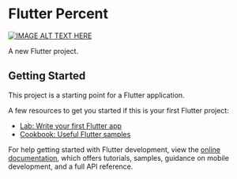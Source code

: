 # Flutter Percent 

[![IMAGE ALT TEXT HERE](https://img.youtube.com/vi/https:/GUW67K9zBEg/0.jpg)](https://www.youtube.com/watch?v=GUW67K9zBEg)

A new Flutter project.

## Getting Started

This project is a starting point for a Flutter application.

A few resources to get you started if this is your first Flutter project:

- [Lab: Write your first Flutter app](https://docs.flutter.dev/get-started/codelab)
- [Cookbook: Useful Flutter samples](https://docs.flutter.dev/cookbook)

For help getting started with Flutter development, view the
[online documentation](https://docs.flutter.dev/), which offers tutorials,
samples, guidance on mobile development, and a full API reference.
